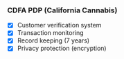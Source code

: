 ### CDFA PDP (California Cannabis)

- [x] Customer verification system
- [x] Transaction monitoring
- [x] Record keeping (7 years)
- [x] Privacy protection (encryption)
